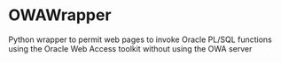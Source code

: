 OWAWrapper
==========

Python wrapper to permit web pages to invoke Oracle PL/SQL functions using the Oracle Web Access toolkit without using the OWA server

